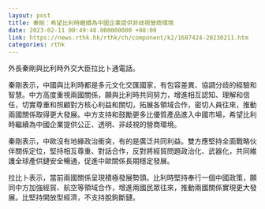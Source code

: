 ```yaml
---
layout: post
title: 秦剛：希望比利時繼續為中國企業提供非歧視營商環境
date: 2023-02-11 00:49:48.000000000 +08:00
link: https://news.rthk.hk/rthk/ch/component/k2/1687424-20230211.htm
categories: rthk
---
```


外長秦剛與比利時外交大臣拉比卜通電話。

秦剛表示，中國與比利時都是多元文化交匯國家，有包容差異、協調分歧的經驗和智慧。中方高度重視兩國關係，願與比利時共同努力，增進相互認知、理解和信任，切實尊重和照顧對方核心利益和關切，拓展各領域合作，密切人員往來，推動兩國關係取得更大發展。中方支持和鼓勵更多比優質產品進入中國市場，希望比利時繼續為中國企業提供公正、透明、非歧視的營商環境。

秦剛表示，中歐沒有地緣政治衝突，有的是廣泛共同利益。雙方應堅持全面戰略伙伴關係定位，堅持相互尊重、對話合作，反對將經貿問題政治化、武器化，共同維護全球產供鏈安全暢通，促進中歐關係長期穩定發展。

拉比卜表示，當前兩國關係呈現積極發展勢頭。比利時堅持奉行一個中國政策，願同中方加強經貿、航空等領域合作，增進兩國民眾往來，推動兩國關係實現更大發展。比堅持開放型經濟，不支持脫鉤斷鏈。
